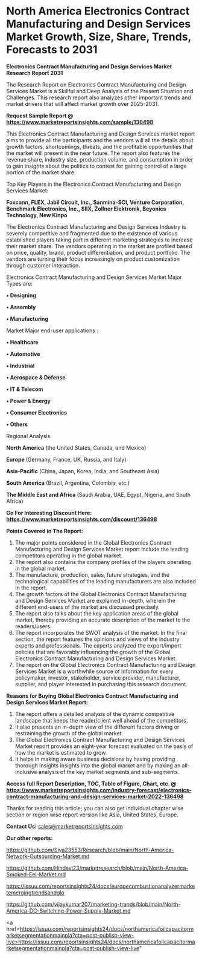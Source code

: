 # North America Electronics Contract Manufacturing and Design Services Market Growth, Size, Share, Trends, Forecasts to 2031

<strong>Electronics Contract Manufacturing and Design Services Market Research Report 2031</strong>

The Research Report on Electronics Contract Manufacturing and Design Services Market is a Skillful and Deep Analysis of the Present Situation and Challenges. This research report also analyzes other important trends and market drivers that will affect market growth over 2025-2031.

<strong>Request Sample Report @ <a href=https://www.marketreportsinsights.com/sample/136498>https://www.marketreportsinsights.com/sample/136498</a></strong>

This Electronics Contract Manufacturing and Design Services market report aims to provide all the participants and the vendors will all the details about growth factors, shortcomings, threats, and the profitable opportunities that the market will present in the near future. The report also features the revenue share, industry size, production volume, and consumption in order to gain insights about the politics to contest for gaining control of a large portion of the market share.

Top Key Players in the Electronics Contract Manufacturing and Design Services Market:

<strong>Foxconn, FLEX, Jabil Circuit, Inc., Sanmina-SCI, Venture Corporation, Benchmark Electronics, Inc., SIIX, Zollner Elektronik, Beyonics Technology, New Kinpo</strong>

The Electronics Contract Manufacturing and Design Services Industry is severely competitive and fragmented due to the existence of various established players taking part in different marketing strategies to increase their market share. The vendors operating in the market are profiled based on price, quality, brand, product differentiation, and product portfolio. The vendors are turning their focus increasingly on product customization through customer interaction.

Electronics Contract Manufacturing and Design Services Market Major Types are:

<strong>• Designing

• Assembly

• Manufacturing</strong>

Market Major end-user applications :

<strong>• Healthcare

• Automotive

• Industrial

• Aerospace & Defense

• IT & Telecom

• Power & Energy

• Consumer Electronics

• Others</strong>

Regional Analysis

</u><strong><b>North America</b></strong> (the United States, Canada, and Mexico)

<strong><b>Europe </b></strong>(Germany, France, UK, Russia, and Italy)

<strong><b>Asia-Pacific</b></strong> (China, Japan, Korea, India, and Southeast Asia)

<strong><b>South America</b></strong> (Brazil, Argentina, Colombia, etc.)

<strong><b>The Middle East and Africa</b></strong> (Saudi Arabia, UAE, Egypt, Nigeria, and South Africa)

<strong>Go For Interesting Discount Here: <a href=https://www.marketreportsinsights.com/discount/136498>https://www.marketreportsinsights.com/discount/136498</a></strong>

<strong>Points Covered in The Report:</strong>
<ol>
  <li>The major points considered in the Global Electronics Contract Manufacturing and Design Services Market report include the leading competitors operating in the global market.</li>
  <li>The report also contains the company profiles of the players operating in the global market.</li>
  <li>The manufacture, production, sales, future strategies, and the technological capabilities of the leading manufacturers are also included in the report.</li>
  <li>The growth factors of the Global Electronics Contract Manufacturing and Design Services Market are explained in-depth, wherein the different end-users of the market are discussed precisely.</li>
  <li>The report also talks about the key application areas of the global market, thereby providing an accurate description of the market to the readers/users.</li>
  <li>The report incorporates the SWOT analysis of the market. In the final section, the report features the opinions and views of the industry experts and professionals. The experts analyzed the export/import policies that are favorably influencing the growth of the Global Electronics Contract Manufacturing and Design Services Market.</li>
  <li>The report on the Global Electronics Contract Manufacturing and Design Services Market is a worthwhile source of information for every policymaker, investor, stakeholder, service provider, manufacturer, supplier, and player interested in purchasing this research document.</li>
</ol>
<strong>Reasons for Buying Global Electronics Contract Manufacturing and Design Services Market Report:</strong>

<ol>
  <li>The report offers a detailed analysis of the dynamic competitive landscape that keeps the reader/client well ahead of the competitors.</li>
  <li>It also presents an in-depth view of the different factors driving or restraining the growth of the global market.</li>
  <li>The Global Electronics Contract Manufacturing and Design Services Market report provides an eight-year forecast evaluated on the basis of how the market is estimated to grow.</li>
  <li>It helps in making aware business decisions by having providing thorough insights insights into the global market and by making an all-inclusive analysis of the key market segments and sub-segments.</li>
</ol>
<strong>Access full Report Description, TOC, Table of Figure, Chart, etc. @ <a href=https://www.marketreportsinsights.com/industry-forecast/electronics-contract-manufacturing-and-design-services-market-2022-136498>https://www.marketreportsinsights.com/industry-forecast/electronics-contract-manufacturing-and-design-services-market-2022-136498</a></strong>


Thanks for reading this article; you can also get individual chapter wise section or region wise report version like Asia, United States, Europe.

<strong>Contact Us:</strong>
sales@marketreportsinsights.com

<strong>Our other reports:</strong>

<a href=https://github.com/Siya23553/Research/blob/main/North-America-Network-Outsourcing-Market.md>https://github.com/Siya23553/Research/blob/main/North-America-Network-Outsourcing-Market.md</a>

<a href=https://github.com/Hindavi23/marketresearch/blob/main/North-America-Smoked-Eel-Market.md>https://github.com/Hindavi23/marketresearch/blob/main/North-America-Smoked-Eel-Market.md</a>

<a href=https://issuu.com/reportsinsights24/docs/europecombustionanalyzermarketemergingtrendsandglo>https://issuu.com/reportsinsights24/docs/europecombustionanalyzermarketemergingtrendsandglo</a>

<a href=https://github.com/vijaykumar207/marketing-trands/blob/main/North-America-DC-Switching-Power-Supply-Market.md>https://github.com/vijaykumar207/marketing-trands/blob/main/North-America-DC-Switching-Power-Supply-Market.md</a>

<a href=https://issuu.com/reportsinsights24/docs/northamericafoilcapacitormarketsegmentationmainpla?cta=post-publish-view-live>https://issuu.com/reportsinsights24/docs/northamericafoilcapacitormarketsegmentationmainpla?cta=post-publish-view-live</a>"
